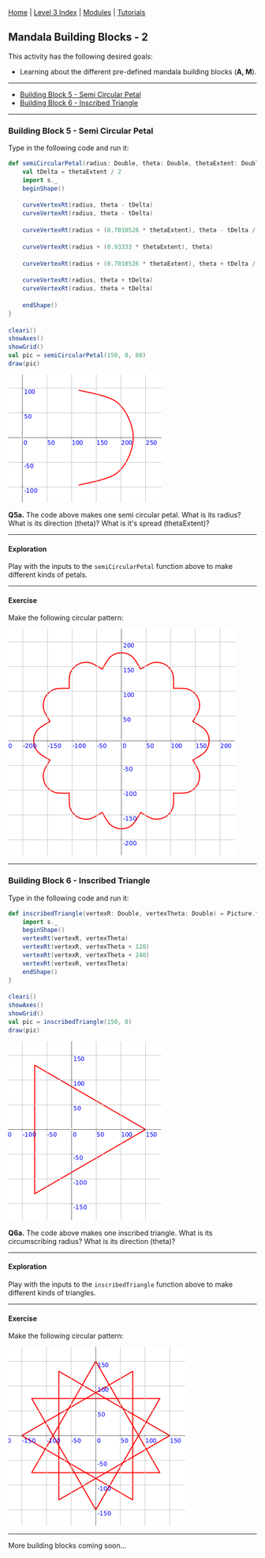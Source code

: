 <div class="nav">
  <a href="../../index.html">Home</a> | <a href="index.html">Level 3 Index</a> | <a href="/modules/modules-index.html">Modules</a> | <a href="../../tutorials-index.html">Tutorials</a>
</div>

## Mandala Building Blocks - 2

This activity has the following desired goals:
* Learning about the different pre-defined mandala building blocks (**A, M**).

---

* [Building Block 5 - Semi Circular Petal](#building-block-5---semi-circular-petal)
* [Building Block 6 - Inscribed Triangle](#building-block-6---inscribed-triangle)

---

### Building Block 5 - Semi Circular Petal

Type in the following code and run it:

```scala
def semiCircularPetal(radius: Double, theta: Double, thetaExtent: Double) = Picture.fromVertexShape { s =>
    val tDelta = thetaExtent / 2
    import s._
    beginShape()

    curveVertexRt(radius, theta - tDelta)
    curveVertexRt(radius, theta - tDelta)

    curveVertexRt(radius + (0.7010526 * thetaExtent), theta - tDelta / 2)

    curveVertexRt(radius + (0.93333 * thetaExtent), theta)

    curveVertexRt(radius + (0.7010526 * thetaExtent), theta + tDelta / 2)

    curveVertexRt(radius, theta + tDelta)
    curveVertexRt(radius, theta + tDelta)

    endShape()
}

cleari()
showAxes()
showGrid()
val pic = semiCircularPetal(150, 0, 80)
draw(pic)
```

<img src="semi-circular-petal.png">

**Q5a.** The code above makes one semi circular petal. What is its radius? What is its direction (theta)? What is it's spread (thetaExtent)?

---

#### Exploration

Play with the inputs to the `semiCircularPetal` function above to make different kinds of petals.

---

#### Exercise

Make the following circular pattern:

<img src="semi-circular-petal-circular.png">

---

### Building Block 6 - Inscribed Triangle

Type in the following code and run it:

```scala
def inscribedTriangle(vertexR: Double, vertexTheta: Double) = Picture.fromVertexShape { s =>
    import s._
    beginShape()
    vertexRt(vertexR, vertexTheta)
    vertexRt(vertexR, vertexTheta + 120)
    vertexRt(vertexR, vertexTheta + 240)
    vertexRt(vertexR, vertexTheta)
    endShape()
}

cleari()
showAxes()
showGrid()
val pic = inscribedTriangle(150, 0)
draw(pic)
```

<img src="inscribed-triangle.png">

**Q6a.** The code above makes one inscribed triangle. What is its circumscribing radius? What is its direction (theta)?

---

#### Exploration

Play with the inputs to the `inscribedTriangle` function above to make different kinds of triangles.

---

#### Exercise

Make the following circular pattern:

<img src="inscribed-triangle-circular.png">

---

More building blocks coming soon...
